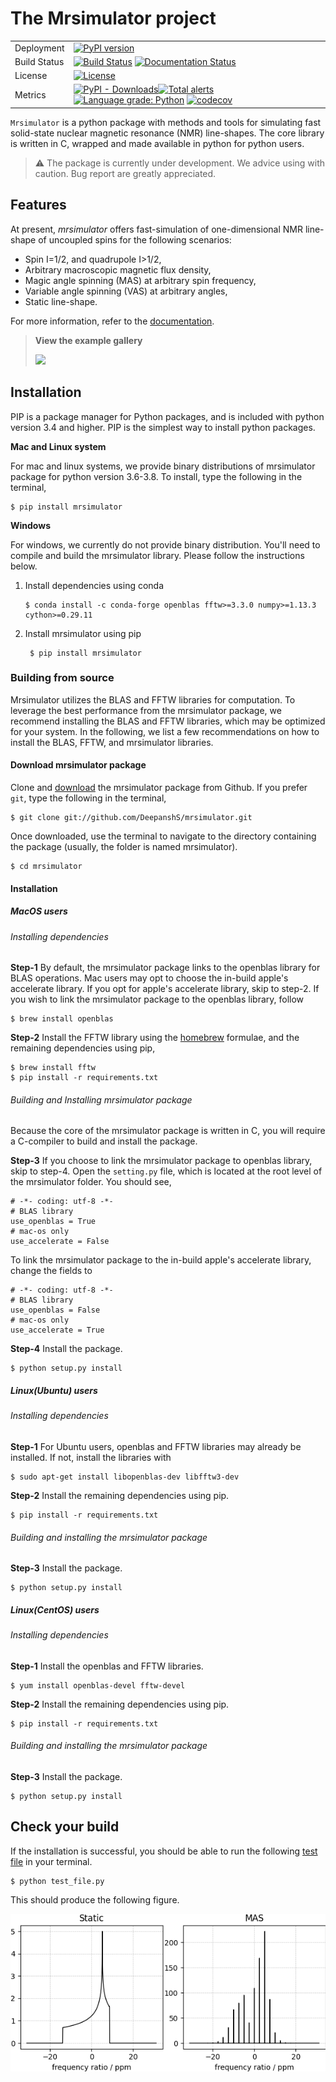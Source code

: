 # The Mrsimulator project

|              |                                                                                                                                                                                                                                                                                                                                                                                                                                                                                                                                                                                                                      |
| ------------ | -------------------------------------------------------------------------------------------------------------------------------------------------------------------------------------------------------------------------------------------------------------------------------------------------------------------------------------------------------------------------------------------------------------------------------------------------------------------------------------------------------------------------------------------------------------------------------------------------------------------- |
| Deployment   | [![PyPI version](https://badge.fury.io/py/mrsimulator.svg)](https://badge.fury.io/py/mrsimulator)                                                                                                                                                                                                                                                                                                                                                                                                                                                                                                                    |
| Build Status | [![Build Status](https://travis-ci.org/DeepanshS/mrsimulator.svg?branch=master)](https://travis-ci.org/DeepanshS/mrsimulator) [![Documentation Status](https://readthedocs.org/projects/mrsimulator/badge/?version=master)](https://mrsimulator.readthedocs.io/en/master/?badge=master)                                                                                                                                                                                                                                                                                                                              |
| License      | [![License](https://img.shields.io/badge/License-BSD%203--Clause-blue.svg)](https://opensource.org/licenses/BSD-3-Clause)                                                                                                                                                                                                                                                                                                                                                                                                                                                                                            |
| Metrics      | [![PyPI - Downloads](https://img.shields.io/pypi/dm/mrsimulator.svg)](https://img.shields.io/pypi/dm/mrsimulator)[![Total alerts](https://img.shields.io/lgtm/alerts/g/DeepanshS/mrsimulator.svg?logo=lgtm&logoWidth=18)](https://lgtm.com/projects/g/DeepanshS/mrsimulator/alerts/) [![Language grade: Python](https://img.shields.io/lgtm/grade/python/g/DeepanshS/mrsimulator.svg?logo=lgtm&logoWidth=18)](https://lgtm.com/projects/g/DeepanshS/mrsimulator/context:python) [![codecov](https://codecov.io/gh/DeepanshS/mrsimulator/branch/master/graph/badge.svg)](https://codecov.io/gh/DeepanshS/mrsimulator) |

`Mrsimulator` is a python package with methods and tools for simulating
fast solid-state nuclear magnetic resonance (NMR) line-shapes. The
core library is written in C, wrapped and made available
in python for python users.

> :warning: The package is currently under development. We advice using with caution. Bug report are greatly appreciated.

## Features

At present, _mrsimulator_ offers fast-simulation of one-dimensional NMR
line-shape of uncoupled spins for the following scenarios:

- Spin I=1/2, and quadrupole I>1/2,
- Arbitrary macroscopic magnetic flux density,
- Magic angle spinning (MAS) at arbitrary spin frequency,
- Variable angle spinning (VAS) at arbitrary angles,
- Static line-shape.

For more information, refer to the
[documentation](https://mrsimulator.readthedocs.io/en/stable/).

> **View the example gallery**
>
> [![](https://img.shields.io/badge/View-Example%20Gallery-Purple?s=small)](https://mrsimulator.readthedocs.io/en/stable/auto_examples/index.html)

## Installation

PIP is a package manager for Python packages, and is included with python version 3.4
and higher. PIP is the simplest way to install python packages.

**Mac and Linux system**

For mac and linux systems, we provide binary distributions of mrsimulator
package for python version 3.6-3.8. To install, type the following in the
terminal,

    $ pip install mrsimulator

**Windows**

For windows, we currently do not provide binary distribution. You'll need to compile and build the mrsimulator library. Please follow the instructions below.

1.  Install dependencies using conda

        $ conda install -c conda-forge openblas fftw>=3.3.0 numpy>=1.13.3 cython>=0.29.11

2.  Install mrsimulator using pip

         $ pip install mrsimulator

### Building from source

Mrsimulator utilizes the BLAS and FFTW libraries for computation. To leverage the best
performance from the mrsimulator package, we recommend installing the BLAS and FFTW
libraries, which may be optimized for your system. In the following, we
list a few recommendations on how to install the BLAS, FFTW, and mrsimulator libraries.

#### Download mrsimulator package

Clone and [download](https://github.com/DeepanshS/mrsimulator) the mrsimulator package
from Github. If you prefer `git`, type the following in the terminal,

    $ git clone git://github.com/DeepanshS/mrsimulator.git

Once downloaded, use the terminal to navigate to the directory
containing the package (usually, the folder is named mrsimulator).

    $ cd mrsimulator

#### Installation

##### MacOS users

###### Installing dependencies

**Step-1** By default, the mrsimulator package links to the openblas library for BLAS
operations. Mac users may opt to choose the in-build apple's accelerate library. If you
opt for apple's accelerate library, skip to step-2. If you wish to link the mrsimulator
package to the openblas library, follow

    $ brew install openblas

**Step-2** Install the FFTW library using the [homebrew](https://brew.sh) formulae,
and the remaining dependencies using pip,

    $ brew install fftw
    $ pip install -r requirements.txt

###### Building and Installing mrsimulator package

Because the core of the mrsimulator package is written in C, you will
require a C-compiler to build and install the package.

**Step-3** If you choose to link the
mrsimulator package to openblas library, skip to step-4.
Open the `setting.py` file, which is located at the root level of the mrsimulator
folder. You should see,

    # -*- coding: utf-8 -*-
    # BLAS library
    use_openblas = True
    # mac-os only
    use_accelerate = False

To link the mrsimulator package to the in-build apple's accelerate library, change the
fields to

    # -*- coding: utf-8 -*-
    # BLAS library
    use_openblas = False
    # mac-os only
    use_accelerate = True

**Step-4** Install the package.

    $ python setup.py install

##### Linux(Ubuntu) users

###### Installing dependencies

**Step-1** For Ubuntu users, openblas and FFTW libraries may already be installed. If
not, install the libraries with

    $ sudo apt-get install libopenblas-dev libfftw3-dev

**Step-2** Install the remaining dependencies using pip.

    $ pip install -r requirements.txt

###### Building and installing the mrsimulator package

**Step-3** Install the package.

    $ python setup.py install

##### Linux(CentOS) users

###### Installing dependencies

**Step-1** Install the openblas and FFTW libraries.

    $ yum install openblas-devel fftw-devel

**Step-2** Install the remaining dependencies using pip.

    $ pip install -r requirements.txt

###### Building and installing the mrsimulator package

**Step-3** Install the package.

    $ python setup.py install

## Check your build

If the installation is successful, you should be able to run the following
[test file](https://raw.github.com/DeepanshS/mrsimulator-test/master/test_file_v0.3.py?raw=true)
in your terminal.

    $ python test_file.py

This should produce the following figure.

![alt text](https://raw.githubusercontent.com/DeepanshS/mrsimulator/master/docs/_static/test_output.png)
